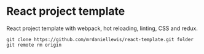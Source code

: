 # React project template

React project template with webpack, hot reloading, linting, CSS and redux.

```
git clone https://github.com/mrdaniellewis/react-template.git folder
git remote rm origin
```
